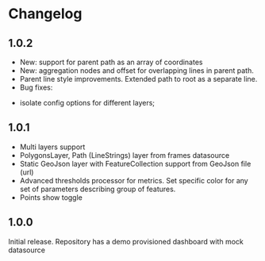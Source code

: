 # Changelog

## 1.0.2

* New: support for parent path as an array of coordinates
* New: aggregation nodes and offset for overlapping lines in parent path.
* Parent line style improvements. Extended path to root as a separate line. 
* Bug fixes: 
 - isolate config options for different layers;  


## 1.0.1

- Multi layers support
- PolygonsLayer, Path (LineStrings) layer from frames datasource 
- Static GeoJson layer with FeatureCollection support from GeoJson file (url)
- Advanced thresholds processor for metrics. Set specific color for any set of parameters describing group of features.
- Points show toggle

## 1.0.0 

Initial release.
Repository has a demo provisioned dashboard with mock datasource 

